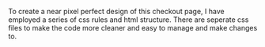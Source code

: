 To create a near pixel perfect design of this checkout page, I have employed a series of css rules and html structure.
There are seperate css files to make the code more cleaner and easy to manage and make changes to.

